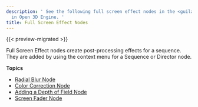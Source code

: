 ```yaml
---
description: ' See the following full screen effect nodes in the <guilabel>Track View</guilabel> editor
  in Open 3D Engine. '
title: Full Screen Effect Nodes
---
```


{{< preview-migrated >}}

Full Screen Effect nodes create post\-processing effects for a sequence\. They are added by using the context menu for a Sequence or Director node\.

**Topics**
+ [Radial Blur Node](/docs/user-guide/features/visualization/cinematics/track-view/nodes-blur.md)
+ [Color Correction Node](/docs/user-guide/features/visualization/cinematics/track-view/nodes-color-correction.md)
+ [Adding a Depth of Field Node](/docs/user-guide/features/visualization/cinematics/track-view/nodes-dof.md)
+ [Screen Fader Node](/docs/user-guide/features/visualization/cinematics/track-view/nodes-screen-fader.md)